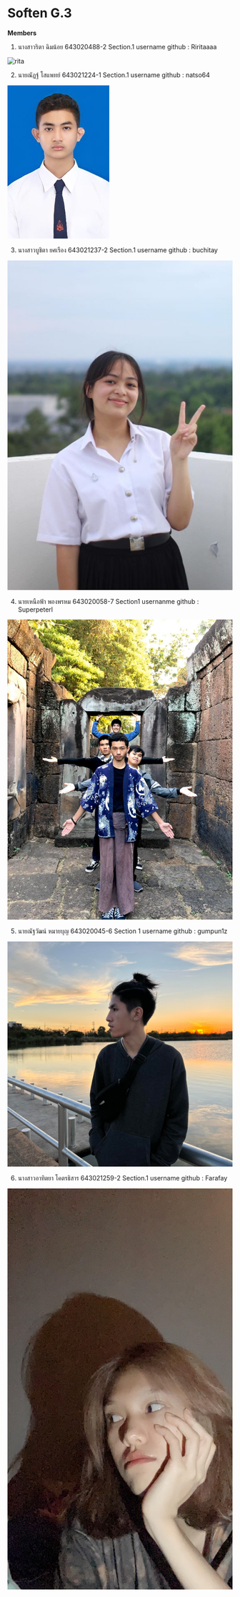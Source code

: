 # Soften G.3

**Members** 
1. นางสาวริตา ฉิมน้อย 643020488-2 Section.1 username github : Riritaaaa

![rita](https://github.com/Riritaaaa/Soften-Lab4-G.3/assets/127298723/1fa4dd75-7fa6-4d32-9cab-dc95332fbea7)
 
2. นายณัฏฐ์ โสแพทย์ 643021224-1 Section.1 username github : natso64

![nat](https://github.com/Riritaaaa/Soften-Lab4-G.3/blob/main/media/nat.jpg)

3. นางสาวบูชิตา ยศเรือง 643021237-2 Section.1 username github : buchitay

![buchita](https://github.com/Riritaaaa/Soften-Lab4-G.3/blob/main/media/buchita.jpg)

4. นายเหนือฟ้า พองพรหม 643020058-7 Section1 usernanme github : Superpeterl

![peter](https://github.com/Riritaaaa/Soften-Lab4-G.3/blob/main/media/peter.jpg)

5. นายณัฐวัฒน์ หมายบุญ 643020045-6 Section 1 username github : gumpun1z

![gumpun](https://github.com/Riritaaaa/Soften-Lab4-G.3/blob/main/media/Gumpun.jpg)

6. นางสาวอาทิตยา โคตรธิสาร 643021259-2 Section.1 username github : Farafay

![artitaya](https://github.com/Riritaaaa/Soften-Lab4-G.3/blob/main/media/artitaya.jpg)
